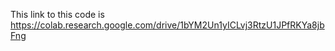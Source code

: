 This link to this code is https://colab.research.google.com/drive/1bYM2Un1yICLvj3RtzU1JPfRKYa8jbFng 
